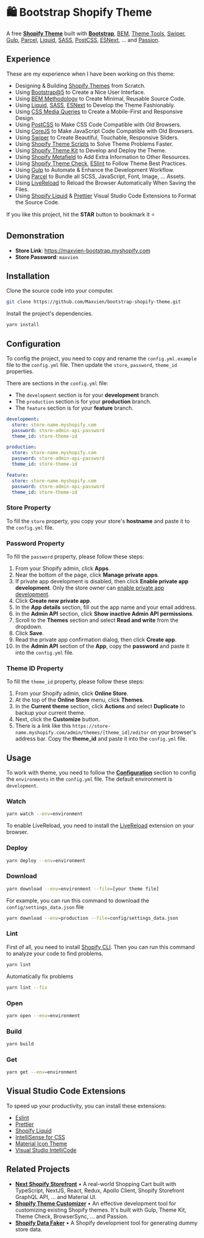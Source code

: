 # 🛍 Bootstrap Shopify Theme

A free [**Shopify Theme**](https://github.com/maxvien/bootstrap-shopify-theme) built with [**Bootstrap**](https://getbootstrap.com/), [BEM](http://getbem.com/), [Theme Tools](https://shopify.dev/tools/themes), [Swiper](https://swiperjs.com/), [Gulp](https://gulpjs.com/), [Parcel](https://parceljs.org/), [Liquid](https://shopify.github.io/liquid/), [SASS](https://sass-lang.com/), [PostCSS](https://postcss.org/), [ESNext](https://en.wikipedia.org/wiki/ECMAScript#ES.Next), ... and [Passion](https://www.urbandictionary.com/define.php?term=Passion).

## Experience

These are my experience when I have been working on this theme:

- Designing & Building [Shopify Themes](https://github.com/maxvien/bootstrap-shopify-theme) from Scratch.
- Using [Bootstrap@5](https://getbootstrap.com/) to Create a Nice User Interface.
- Using [BEM Methodology](http://getbem.com/) to Create Minimal, Reusable Source Code.
- Using [Liquid](https://shopify.github.io/liquid/), [SASS](https://sass-lang.com/), [ESNext](https://en.wikipedia.org/wiki/ECMAScript#ES.Next) to Develop the Theme Fashionably.
- Using [CSS Media Queries](https://www.w3schools.com/css/css_rwd_mediaqueries.asp) to Create a Mobile-First and Responsive Design.
- Using [PostCSS](https://postcss.org/) to Make CSS Code Compatible with Old Browsers.
- Using [CoreJS](https://github.com/zloirock/core-js) to Make JavaScript Code Compatible with Old Browsers.
- Using [Swiper](https://swiperjs.com/) to Create Beautiful, Touchable, Responsive Sliders.
- Using [Shopify Theme Scripts](https://github.com/Shopify/theme-scripts) to Solve Theme Problems Faster.
- Using [Shopify Theme Kit](https://github.com/Shopify/themekit) to Develop and Deploy the Theme.
- Using [Shopify Metafield](https://shopify.dev/docs/admin-api/rest/reference/metafield) to Add Extra Information to Other Resources.
- Using [Shopify Theme Check](https://shopify.dev/themes/tools/theme-check), [ESlint](https://eslint.org/) to Follow Theme Best Practices.
- Using [Gulp](https://gulpjs.com/) to Automate & Enhance the Development Workflow.
- Using [Parcel](https://parceljs.org/) to Bundle all SCSS, JavaScript, Font, Image, ... Assets.
- Using [LiveReload](http://livereload.com/) to Reload the Browser Automatically When Saving the Files.
- Using [Shopify Liquid](https://marketplace.visualstudio.com/items?itemName=Shopify.theme-check-vscode) & [Prettier](https://marketplace.visualstudio.com/items?itemName=esbenp.prettier-vscode) Visual Studio Code Extensions to Format the Source Code.

If you like this project, hit the **STAR** button to bookmark it ⭐️

## Demonstration

- **Store Link**: https://maxvien-bootstrap.myshopify.com
- **Store Password**: `maxvien`

## Installation

Clone the source code into your computer.

```bash
git clone https://github.com/Maxvien/bootstrap-shopify-theme.git
```

Install the project's dependencies.

```bash
yarn install
```

## Configuration

To config the project, you need to copy and rename the `config.yml.example` file to the `config.yml` file. Then update the `store`, `password`, `theme_id` properties.

There are sections in the `config.yml` file:

- The `development` section is for your **development** branch.
- The `production` section is for your **production** branch.
- The `feature` section is for your **feature** branch.

```yml
development:
  store: store-name.myshopify.com
  password: store-admin-api-password
  theme_id: store-theme-id

production:
  store: store-name.myshopify.com
  password: store-admin-api-password
  theme_id: store-theme-id

feature:
  store: store-name.myshopify.com
  password: store-admin-api-password
  theme_id: store-theme-id
```

### Store Property

To fill the `store` property, you copy your store's **hostname** and paste it to the `config.yml` file.

### Password Property

To fill the `password` property, please follow these steps:

1. From your Shopify admin, click **Apps**.
2. Near the bottom of the page, click **Manage private apps**.
3. If private app development is disabled, then click **Enable private app development**. Only the store owner can [enable private app development](https://help.shopify.com/en/manual/apps/private-apps?#enable-private-app-development-from-the-shopify-admin).
4. Click **Create new private app**.
5. In the **App details** section, fill out the app name and your email address.
6. In the **Admin API** section, click **Show inactive Admin API permissions**.
7. Scroll to the **Themes** section and select **Read and write** from the dropdown.
8. Click **Save**.
9. Read the private app confirmation dialog, then click **Create app**.
10. In the **Admin API** section of the **App**, copy the **password** and paste it into the `config.yml` file.

### Theme ID Property

To fill the `theme_id` property, please follow these steps:

1. From your Shopify admin, click **Online Store**.
2. At the top of the **Online Store** menu, click **Themes**.
3. In the **Current theme** section, click **Actions** and select **Duplicate** to backup your current theme.
4. Next, click the **Customize** button.
5. There is a link like this `https://store-name.myshopify.com/admin/themes/[theme_id]/editor` on your browser's address bar. Copy the **theme_id** and paste it into the `config.yml` file.

## Usage

To work with theme, you need to follow the [**Configuration**](#configuration) section to config the `environments` in the `config.yml` file. The default environment is `development`.

### Watch

```bash
yarn watch --env=environment
```

To enable LiveReload, you need to install the [LiveReload](http://livereload.com/extensions/) extension on your browser.

### Deploy

```bash
yarn deploy --env=environment
```

### Download

```bash
yarn download --env=environment --file=[your theme file]
```

For example, you can run this command to download the `config/settings_data.json` file

```bash
yarn download --env=production --file=config/settings_data.json
```

### Lint

First of all, you need to install [Shopify CLI](https://shopify.dev/apps/tools/cli/installation). Then you can run this command to analyze your code to find problems.

```bash
yarn lint
```

Automatically fix problems

```bash
yarn lint --fix
```

### Open

```bash
yarn open --env=environment
```

### Build

```bash
yarn build
```

### Get

```bash
yarn get --env=environment
```

## Visual Studio Code Extensions

To speed up your productivity, you can install these extensions:

- [Eslint](https://marketplace.visualstudio.com/items?itemName=dbaeumer.vscode-eslint)
- [Prettier](https://marketplace.visualstudio.com/items?itemName=esbenp.prettier-vscode)
- [Shopify Liquid](https://marketplace.visualstudio.com/items?itemName=Shopify.theme-check-vscode)
- [IntelliSense for CSS](https://marketplace.visualstudio.com/items?itemName=Zignd.html-css-class-completion)
- [Material Icon Theme](https://marketplace.visualstudio.com/items?itemName=PKief.material-icon-theme)
- [Visual Studio IntelliCode](https://marketplace.visualstudio.com/items?itemName=VisualStudioExptTeam.vscodeintellicode)

## Related Projects

- **[Next Shopify Storefront](https://github.com/Maxvien/next-shopify-storefront)** • A real-world Shopping Cart built with TypeScript, NextJS, React, Redux, Apollo Client, Shopify Storefront GraphQL API, ... and Material UI.
- **[Shopify Theme Customizer](https://github.com/Maxvien/shopify-theme-customizer)** • An effective development tool for customizing existing Shopify themes. It's built with Gulp, Theme Kit, Theme Check, BrowserSync, ... and Passion.
- **[Shopify Data Faker](https://github.com/Maxvien/shopify-data-faker)** • A Shopify development tool for generating dummy store data.
